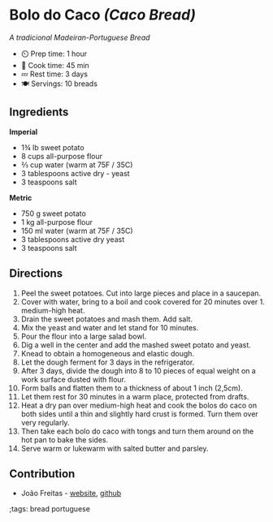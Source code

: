 # Bolo do Caco _(Caco Bread)_

_A tradicional Madeiran-Portuguese Bread_

- ⏲️ Prep time: 1 hour
- 🍳 Cook time: 45 min
- 💤 Rest time: 3 days
- 🍽️ Servings: 10 breads

## Ingredients

__Imperial__

- 1¾ lb sweet potato
- 8 cups all-purpose flour
- ⅔ cup water (warm at 75F / 35C)
- 3 tablespoons active dry - yeast
- 3 teaspoons salt

__Metric__

- 750 g sweet potato
- 1 kg all-purpose flour
- 150 ml water (warm at 75F / 35C)
- 3 tablespoons active dry yeast
- 3 teaspoons salt

## Directions

1. Peel the sweet potatoes. Cut into large pieces and place in a saucepan.
2. Cover with water, bring to a boil and cook covered for 20 minutes over 1. medium-high heat.
3. Drain the sweet potatoes and mash them. Add salt.
4. Mix the yeast and water and let stand for 10 minutes.
5. Pour the flour into a large salad bowl.
6. Dig a well in the center and add the mashed sweet potato and yeast.
7. Knead to obtain a homogeneous and elastic dough.
8. Let the dough ferment for 3 days in the refrigerator.
9. After 3 days, divide the dough into 8 to 10 pieces of equal weight on a work surface dusted with flour.
10. Form balls and flatten them to a thickness of about 1 inch (2,5cm).
11. Let them rest for 30 minutes in a warm place, protected from drafts.
12. Heat a dry pan over medium-high heat and cook the bolos do caco on both sides until a thin and slightly hard crust is formed. Turn them over very regularly.
13. Then take each bolo do caco with tongs and turn them around on the hot pan to bake the sides.
14. Serve warm or lukewarm with salted butter and parsley.

## Contribution

- João Freitas - [website](https://joaoofreitas.tech), [github](https://github.com/joaoofreitas)

;tags: bread portuguese
